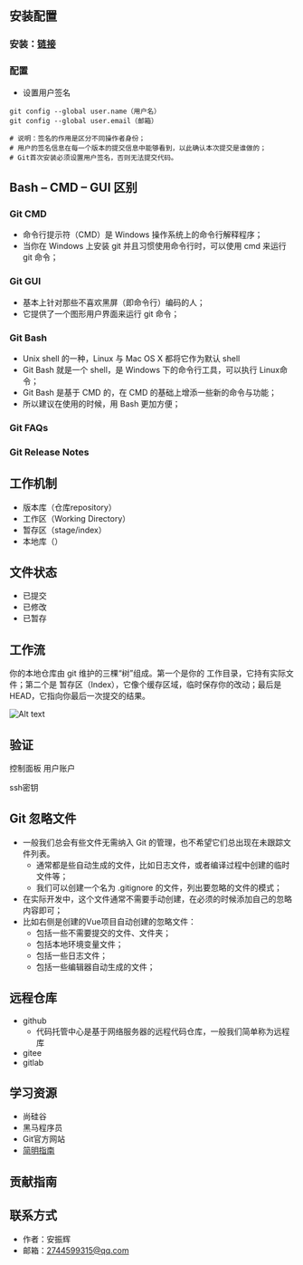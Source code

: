 ## 安装配置

### 安装：[链接](https://git-scm.com/)

### 配置

- 设置用户签名

```shell
git config --global user.name（用户名）
git config --global user.email（邮箱）

# 说明：签名的作用是区分不同操作者身份；
# 用户的签名信息在每一个版本的提交信息中能够看到，以此确认本次提交是谁做的；
# Git首次安装必须设置用户签名，否则无法提交代码。
```

## Bash – CMD – GUI 区别

### Git CMD

- 命令行提示符（CMD）是 Windows 操作系统上的命令行解释程序；
- 当你在 Windows 上安装 git 并且习惯使用命令行时，可以使用 cmd 来运行 git 命令；

### Git GUI

- 基本上针对那些不喜欢黑屏（即命令行）编码的人；
- 它提供了一个图形用户界面来运行 git 命令；

### Git Bash

- Unix shell 的一种，Linux 与 Mac OS X 都将它作为默认 shell
- Git Bash 就是一个 shell，是 Windows 下的命令行工具，可以执行 Linux命令；
- Git Bash 是基于 CMD 的，在 CMD 的基础上增添一些新的命令与功能；
- 所以建议在使用的时候，用 Bash 更加方便；

### Git FAQs

### Git Release Notes

## 工作机制

- 版本库（仓库repository）
- 工作区（Working Directory）
- 暂存区（stage/index）
- 本地库（）

## 文件状态

- 已提交
- 已修改
- 已暂存

## 工作流

你的本地仓库由 git 维护的三棵“树”组成。第一个是你的 工作目录，它持有实际文件；第二个是 暂存区（Index），它像个缓存区域，临时保存你的改动；最后是 HEAD，它指向你最后一次提交的结果。

![Alt text](trees.png)

## 验证

控制面板   用户账户

ssh密钥

## Git 忽略文件

- 一般我们总会有些文件无需纳入 Git 的管理，也不希望它们总出现在未跟踪文件列表。
  - 通常都是些自动生成的文件，比如日志文件，或者编译过程中创建的临时文件等；
  - 我们可以创建一个名为 .gitignore 的文件，列出要忽略的文件的模式；
- 在实际开发中，这个文件通常不需要手动创建，在必须的时候添加自己的忽略内容即可；
- 比如右侧是创建的Vue项目自动创建的忽略文件：
  - 包括一些不需要提交的文件、文件夹；
  - 包括本地环境变量文件；
  - 包括一些日志文件；
  - 包括一些编辑器自动生成的文件；

## 远程仓库

- github
  - 代码托管中心是基于网络服务器的远程代码仓库，一般我们简单称为远程库
- gitee
- gitlab

## 学习资源

- 尚硅谷
- 黑马程序员
- Git官方网站
- [简明指南](https://github.com/rogerdudler/git-guide)

## 贡献指南

## 联系方式

- 作者：安振辉
- 邮箱：<2744599315@qq.com>
